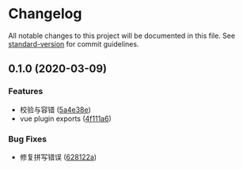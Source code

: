 # Changelog

All notable changes to this project will be documented in this file. See [standard-version](https://github.com/conventional-changelog/standard-version) for commit guidelines.

## 0.1.0 (2020-03-09)


### Features

* 校验与容错 ([5a4e38e](https://github.com/rexerwang/case-modifier/commit/5a4e38ec5475a8cd543bb35524db91db70e15769))
* vue plugin exports ([4f111a6](https://github.com/rexerwang/case-modifier/commit/4f111a6c3b19d807fe80bf20bf863c5144adf306))


### Bug Fixes

* 修复拼写错误 ([628122a](https://github.com/rexerwang/case-modifier/commit/628122a8b57a04fbf773e7dbb916be5c0f792b9a))
